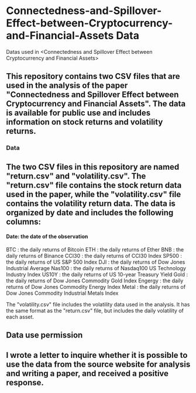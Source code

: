 # Connectedness-and-Spillover-Effect-between-Cryptocurrency-and-Financial-Assets Data
Datas used in &lt;Connectedness and Spillover Effect between Cryptocurrency and Financial Assets>
## This repository contains two CSV files that are used in the analysis of the paper "Connectedness and Spillover Effect between Cryptocurrency and Financial Assets". The data is available for public use and includes information on stock returns and volatility returns.

### Data
## The two CSV files in this repository are named "return.csv" and "volatility.csv". The "return.csv" file contains the stock return data used in the paper, while the "volatility.csv" file contains the volatility return data. The data is organized by date and includes the following columns:

#### Date: the date of the observation
BTC	: the daily returns of Bitcoin
ETH	: the daily returns of Ether
BNB	: the daily returns of Binance
CCI30	: the daily returns of  CCI30 Index
SP500	: the daily returns of US S&P 500 Index
DJI	: the daily returns of Dow Jones Industrial Average
Nas100	: the daily returns of Nasdaq100 US Technology Industry Index
US10Y	: the daily returns of US 10-year Treasury Yield
Gold	: the daily returns of Dow Jones Commodity Gold Index
Engergy	: the daily returns of Dow Jones Commodity Energy Index
Metal : the daily returns of Dow Jones Commodity Industrial Metals Index

The "volatility.csv" file includes the volatility data used in the analysis. It has the same format as the "return.csv" file, but includes the daily volatility of each asset.

## Data use permission
## I wrote a letter to inquire whether it is possible to use the data from the source website for analysis and writing a paper, and received a positive response.

